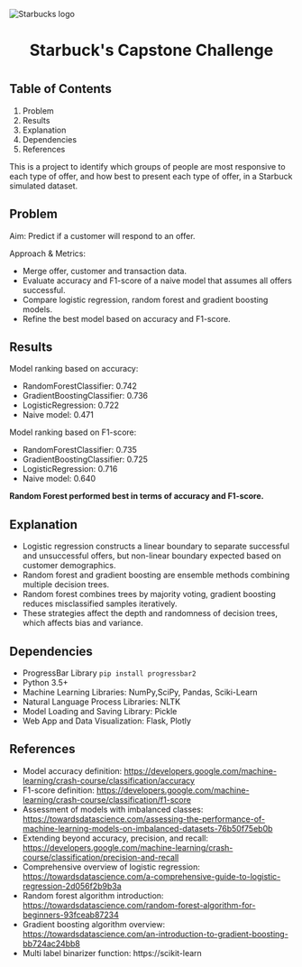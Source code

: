![Starbucks logo](https://th.bing.com/th/id/OIP.IRO-Tiax2ckaruqxocO__QHaHa?w=172&h=180&c=7&r=0&o=5&pid=1.7)
<h1><center> Starbuck's Capstone Challenge </center><h1>

## Table of Contents
1. Problem
2. Results
3. Explanation
4. Dependencies
5. References

This is a project to identify which groups of people are most responsive to each type of offer, and how best to present each type of offer, in a Starbuck simulated dataset.

## Problem 
Aim: Predict if a customer will respond to an offer.

Approach & Metrics:
- Merge offer, customer and transaction data.
- Evaluate accuracy and F1-score of a naive model that assumes all offers successful.
- Compare logistic regression, random forest and gradient boosting models.
- Refine the best model based on accuracy and F1-score.

## Results
Model ranking based on accuracy:
- RandomForestClassifier: 0.742
- GradientBoostingClassifier: 0.736
- LogisticRegression: 0.722
- Naive model: 0.471

Model ranking based on F1-score:
- RandomForestClassifier: 0.735
- GradientBoostingClassifier: 0.725
- LogisticRegression: 0.716
- Naive model: 0.640

**Random Forest performed best in terms of accuracy and F1-score.**

## Explanation
- Logistic regression constructs a linear boundary to separate successful and unsuccessful offers, but non-linear boundary expected based on customer demographics.
- Random forest and gradient boosting are ensemble methods combining multiple decision trees.
- Random forest combines trees by majority voting, gradient boosting reduces misclassified samples iteratively.
- These strategies affect the depth and randomness of decision trees, which affects bias and variance.

## Dependencies
- ProgressBar Library ``` pip install progressbar2 ```
- Python 3.5+
- Machine Learning Libraries: NumPy,SciPy, Pandas, Sciki-Learn
- Natural Language Process Libraries: NLTK
- Model Loading and Saving Library: Pickle
- Web App and Data Visualization: Flask, Plotly

## References
- Model accuracy definition: https://developers.google.com/machine-learning/crash-course/classification/accuracy
- F1-score definition: https://developers.google.com/machine-learning/crash-course/classification/f1-score
- Assessment of models with imbalanced classes: https://towardsdatascience.com/assessing-the-performance-of-machine-learning-models-on-imbalanced-datasets-76b50f75eb0b
- Extending beyond accuracy, precision, and recall: https://developers.google.com/machine-learning/crash-course/classification/precision-and-recall
- Comprehensive overview of logistic regression: https://towardsdatascience.com/a-comprehensive-guide-to-logistic-regression-2d056f2b9b3a
- Random forest algorithm introduction: https://towardsdatascience.com/random-forest-algorithm-for-beginners-93fceab87234
- Gradient boosting algorithm overview: https://towardsdatascience.com/an-introduction-to-gradient-boosting-bb724ac24bb8
- Multi label binarizer function: https://scikit-learn
